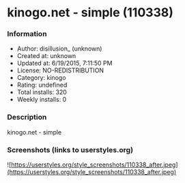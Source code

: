 # kinogo.net - simple (110338)

### Information
- Author: disillusion_ (unknown)
- Created at: unknown
- Updated at: 6/19/2015, 7:11:50 PM
- License: NO-REDISTRIBUTION
- Category: kinogo
- Rating: undefined
- Total installs: 320
- Weekly installs: 0


### Description
kinogo.net - simple


### Screenshots (links to userstyles.org)
![https://userstyles.org/style_screenshots/110338_after.jpeg](https://userstyles.org/style_screenshots/110338_after.jpeg)


